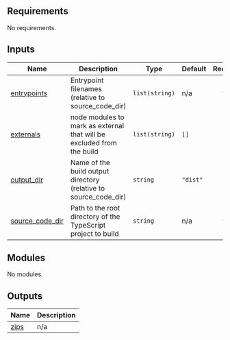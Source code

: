 <!-- BEGIN_TF_DOCS -->
<!-- markdownlint-disable -->
<!-- vale off -->

## Requirements

No requirements.
## Inputs

| Name | Description | Type | Default | Required |
|------|-------------|------|---------|:--------:|
| <a name="input_entrypoints"></a> [entrypoints](#input\_entrypoints) | Entrypoint filenames (relative to source\_code\_dir) | `list(string)` | n/a | yes |
| <a name="input_externals"></a> [externals](#input\_externals) | node modules to mark as external that will be excluded from the build | `list(string)` | `[]` | no |
| <a name="input_output_dir"></a> [output\_dir](#input\_output\_dir) | Name of the build output directory (relative to source\_code\_dir) | `string` | `"dist"` | no |
| <a name="input_source_code_dir"></a> [source\_code\_dir](#input\_source\_code\_dir) | Path to the root directory of the TypeScript project to build | `string` | n/a | yes |
## Modules

No modules.
## Outputs

| Name | Description |
|------|-------------|
| <a name="output_zips"></a> [zips](#output\_zips) | n/a |
<!-- vale on -->
<!-- markdownlint-enable -->
<!-- END_TF_DOCS -->

